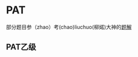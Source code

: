 PAT
====

部分题目参（zhao）考(chao)liuchuo(柳婼)大神的[题解](https://www.liuchuo.net/pat%E4%B9%99%E7%BA%A7%E9%A2%98%E5%BA%93%E7%9B%AE%E5%BD%95)
## PAT乙级

